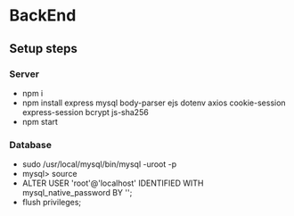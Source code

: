 # BackEnd

## Setup steps
### Server
* npm i
* npm install express mysql body-parser ejs dotenv axios cookie-session express-session bcrypt js-sha256
* npm start

### Database
* sudo /usr/local/mysql/bin/mysql -uroot -p
* mysql> source <directory to sql file>
* ALTER USER 'root'@'localhost' IDENTIFIED WITH mysql_native_password BY '';
* flush privileges;
